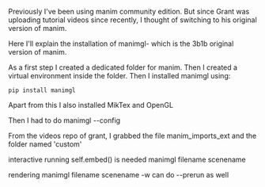 Previously I've been using manim community edition.
But since Grant was uploading tutorial videos since recently, I thought of switching to his original version of manim.

Here I'll explain the installation of manimgl- which is the 3b1b original version of manim.

As a first step I created a dedicated folder for manim.
Then I created a virtual environment inside the folder.
Then I installed manimgl using:
```
pip install manimgl
```
Apart from this I also installed MikTex and OpenGL

Then I had to do manimgl --config

From the videos repo of grant, I grabbed the file manim_imports_ext and the folder named 'custom'

interactive running
self.embed() is needed
manimgl filename scenename

rendering
manimgl filename scenename -w
can do --prerun as well

